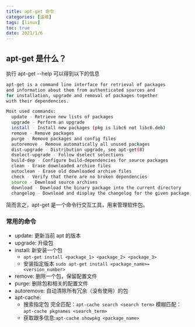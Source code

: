 ```yaml
---
title: apt-get 命令
categories: [运维]
tags: [linux]
toc: true
date: 2021/1/6
---
```


## apt-get 是什么？

执行 apt-get --help 可以得到以下的信息

```bash
apt-get is a command line interface for retrieval of packages
and information about them from authenticated sources and
for installation, upgrade and removal of packages together
with their dependencies.

Most used commands:
  update - Retrieve new lists of packages
  upgrade - Perform an upgrade
  install - Install new packages (pkg is libc6 not libc6.deb)
  remove - Remove packages
  purge - Remove packages and config files
  autoremove - Remove automatically all unused packages
  dist-upgrade - Distribution upgrade, see apt-get(8)
  dselect-upgrade - Follow dselect selections
  build-dep - Configure build-dependencies for source packages
  clean - Erase downloaded archive files
  autoclean - Erase old downloaded archive files
  check - Verify that there are no broken dependencies
  source - Download source archives
  download - Download the binary package into the current directory
  changelog - Download and display the changelog for the given package
```

简而言之，apt-get 是一个命令行交互工具，用来管理软件包。

### 常用的命令

- update: 更新当前 apt 的版本
- upgrade: 升级包
- install: 新安装一个包
  - `apt-get install <package_1> <package_2> <package_3>`
  - 安装指定版本 `sudo apt-get install <package_name>=<version_number>`
- remove: 删除一个包，保留配置文件
- purge: 删除包和相关的配置文件
- autoremove: 自动清除所有冗余（没有使用）的包
- apt-cache:
  - 搜索指定包 完全匹配：`apt-cache search <search term>` 模糊匹配： `apt-cache pkgnames <search_term>`
  - 获取跟多信息:`apt-cache showpkg <package_name>`
